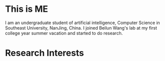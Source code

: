 # This is ME
I am an undergraduate student of artificial intelligence, Computer Science in Southeast University, NanJing, China. I joined Beilun Wang's lab at my first college year summer vacation and started to do research.

# Research Interests
## 




